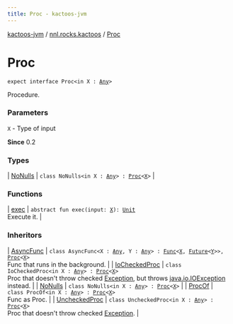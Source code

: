 ```yaml
---
title: Proc - kactoos-jvm
---
```


[kactoos-jvm](../../index.html) / [nnl.rocks.kactoos](../index.html) / [Proc](./index.html)

# Proc

`expect interface Proc<in X : `[`Any`](https://kotlinlang.org/api/latest/jvm/stdlib/kotlin/-any/index.html)`>`

Procedure.

### Parameters

`X` - Type of input

**Since**
0.2

### Types

| [NoNulls](-no-nulls/index.html) | `class NoNulls<in X : `[`Any`](https://kotlinlang.org/api/latest/jvm/stdlib/kotlin/-any/index.html)`> : `[`Proc`](./index.md)`<`[`X`](-no-nulls/index.html#X)`>` |

### Functions

| [exec](exec.html) | `abstract fun exec(input: `[`X`](index.html#X)`): `[`Unit`](https://kotlinlang.org/api/latest/jvm/stdlib/kotlin/-unit/index.html)<br>Execute it. |

### Inheritors

| [AsyncFunc](../../nnl.rocks.kactoos.func/-async-func/index.html) | `class AsyncFunc<X : `[`Any`](https://kotlinlang.org/api/latest/jvm/stdlib/kotlin/-any/index.html)`, Y : `[`Any`](https://kotlinlang.org/api/latest/jvm/stdlib/kotlin/-any/index.html)`> : `[`Func`](../-func/index.html)`<`[`X`](../../nnl.rocks.kactoos.func/-async-func/index.html#X)`, `[`Future`](http://docs.oracle.com/javase/8/docs/api/java/util/concurrent/Future.html)`<`[`Y`](../../nnl.rocks.kactoos.func/-async-func/index.html#Y)`>>, `[`Proc`](./index.md)`<`[`X`](../../nnl.rocks.kactoos.func/-async-func/index.html#X)`>`<br>Func that runs in the background. |
| [IoCheckedProc](../../nnl.rocks.kactoos.func/-io-checked-proc/index.html) | `class IoCheckedProc<in X : `[`Any`](https://kotlinlang.org/api/latest/jvm/stdlib/kotlin/-any/index.html)`> : `[`Proc`](./index.md)`<`[`X`](../../nnl.rocks.kactoos.func/-io-checked-proc/index.html#X)`>`<br>Proc that doesn't throw checked [Exception](https://kotlinlang.org/api/latest/jvm/stdlib/kotlin/-exception/index.html), but throws [java.io.IOException](http://docs.oracle.com/javase/8/docs/api/java/io/IOException.html) instead. |
| [NoNulls](-no-nulls/index.html) | `class NoNulls<in X : `[`Any`](https://kotlinlang.org/api/latest/jvm/stdlib/kotlin/-any/index.html)`> : `[`Proc`](./index.md)`<`[`X`](-no-nulls/index.html#X)`>` |
| [ProcOf](../../nnl.rocks.kactoos.func/-proc-of/index.html) | `class ProcOf<in X : `[`Any`](https://kotlinlang.org/api/latest/jvm/stdlib/kotlin/-any/index.html)`> : `[`Proc`](./index.md)`<`[`X`](../../nnl.rocks.kactoos.func/-proc-of/index.html#X)`>`<br>Func as Proc. |
| [UncheckedProc](../../nnl.rocks.kactoos.func/-unchecked-proc/index.html) | `class UncheckedProc<in X : `[`Any`](https://kotlinlang.org/api/latest/jvm/stdlib/kotlin/-any/index.html)`> : `[`Proc`](./index.md)`<`[`X`](../../nnl.rocks.kactoos.func/-unchecked-proc/index.html#X)`>`<br>Proc that doesn't throw checked [Exception](https://kotlinlang.org/api/latest/jvm/stdlib/kotlin/-exception/index.html). |

